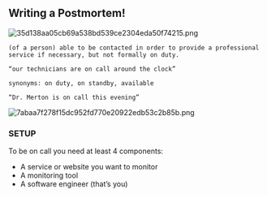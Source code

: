 ## Writing a Postmortem!
![35d138aa05cb69a538bd539ce2304eda50f74215.png](..%2F..%2F..%2FAppData%2FLocal%2FTemp%2F35d138aa05cb69a538bd539ce2304eda50f74215.png)
```text
(of a person) able to be contacted in order to provide a professional service if necessary, but not formally on duty.

“our technicians are on call around the clock”

synonyms: on duty, on standby, available

“Dr. Merton is on call this evening”
```
![7abaa7f278f15dc952fd770e20922edb53c2b85b.png](..%2F..%2F..%2FAppData%2FLocal%2FTemp%2F7abaa7f278f15dc952fd770e20922edb53c2b85b.png)

### SETUP

To be on call you need at least 4 components:
* A service or website you want to monitor
* A monitoring tool
* A software engineer (that’s you)